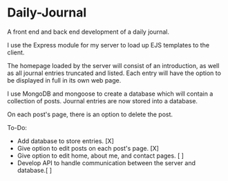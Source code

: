 # Daily-Journal
A front end and back end development of a daily journal. 

I use the Express module for my server to load up EJS templates to the client. 

The homepage loaded by the server will consist of an introduction, as well as all journal entries truncated and listed.
Each entry will have the option to be displayed in full in its own web page.

I use MongoDB and mongoose to create a database which will contain a collection of posts. Journal entries are now stored into a database. 

On each post's page, there is an option to delete the post.

To-Do:
* Add database to store entries. [X]
* Give option to edit posts on each post's page. [X]
* Give option to edit home, about me, and contact pages. [ ]
* Develop API to handle communication between the server and database.[ ]

